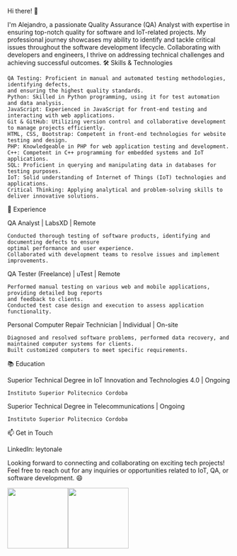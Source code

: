 Hi there! 👋

I'm Alejandro, a passionate Quality Assurance (QA) Analyst with expertise in ensuring top-notch quality for software and IoT-related projects. My professional journey showcases my ability to identify and tackle critical issues throughout the software development lifecycle. Collaborating with developers and engineers, I thrive on addressing technical challenges and achieving successful outcomes.
🛠️ Skills & Technologies

    QA Testing: Proficient in manual and automated testing methodologies, identifying defects,
    and ensuring the highest quality standards.
    Python: Skilled in Python programming, using it for test automation and data analysis.
    JavaScript: Experienced in JavaScript for front-end testing and interacting with web applications.
    Git & GitHub: Utilizing version control and collaborative development to manage projects efficiently.
    HTML, CSS, Bootstrap: Competent in front-end technologies for website testing and design.
    PHP: Knowledgeable in PHP for web application testing and development.
    C++: Competent in C++ programming for embedded systems and IoT applications.
    SQL: Proficient in querying and manipulating data in databases for testing purposes.
    IoT: Solid understanding of Internet of Things (IoT) technologies and applications.
    Critical Thinking: Applying analytical and problem-solving skills to deliver innovative solutions.

💼 Experience

QA Analyst | LabsXD | Remote

    Conducted thorough testing of software products, identifying and documenting defects to ensure 
    optimal performance and user experience.
    Collaborated with development teams to resolve issues and implement improvements.

QA Tester (Freelance) | uTest | Remote

    Performed manual testing on various web and mobile applications, providing detailed bug reports 
    and feedback to clients.
    Conducted test case design and execution to assess application functionality.

Personal Computer Repair Technician | Individual | On-site

    Diagnosed and resolved software problems, performed data recovery, and maintained computer systems for clients.
    Built customized computers to meet specific requirements.

📚 Education

Superior Technical Degree in IoT Innovation and Technologies 4.0 | Ongoing

    Instituto Superior Politecnico Cordoba

Superior Technical Degree in Telecommunications | Ongoing

    Instituto Superior Politecnico Cordoba

📫 Get in Touch

LinkedIn: leytonale

Looking forward to connecting and collaborating on exciting tech projects! Feel free to reach out for any inquiries or opportunities related to IoT, QA, or software development. 😄


<a href="https://www.adamalston.com/"><img height="137px" src="https://github-readme-stats.vercel.app/api?username=leytonale&hide_title=true&hide_border=true&show_icons=true&include_all_commits=true&count_private=true&line_height=21&text_color=000&icon_color=000&bg_color=0,ea6161,ffc64d,fffc4d,52fa5a&theme=graywhite" /><!-- wi*quL3fcV --><img height="137px" src="https://github-readme-stats.vercel.app/api/top-langs/?username=adamalston&hide=html&hide_title=true&hide_border=true&layout=compact&langs_count=6&exclude_repo=comp426,Redventures-Movie-Quotes&text_color=000&icon_color=fff&bg_color=0,52fa5a,4dfcff,c64dff&theme=graywhite" /></a>
